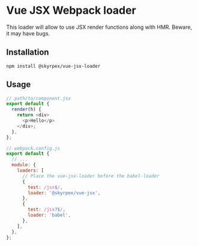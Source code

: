 # Vue JSX Webpack loader

This loader will allow to use JSX render functions along with HMR. Beware, it may have bugs.

## Installation

`npm install @skyrpex/vue-jsx-loader`

## Usage

```js
// path/to/component.jsx
export default {
  render(h) {
    return <div>
      <p>Hello</p>
    </div>;
  },
};
```

```js
// webpack.config.js
export default {
  // ...
  module: {
    loaders: [
      // Place the vue-jsx-loader before the babel-loader
      {
        test: /jsx$/,
        loader: '@skyrpex/vue-jsx',
      },
      {
        test: /jsx?$/,
        loader: 'babel',
      },
    ],
  },
};
```

